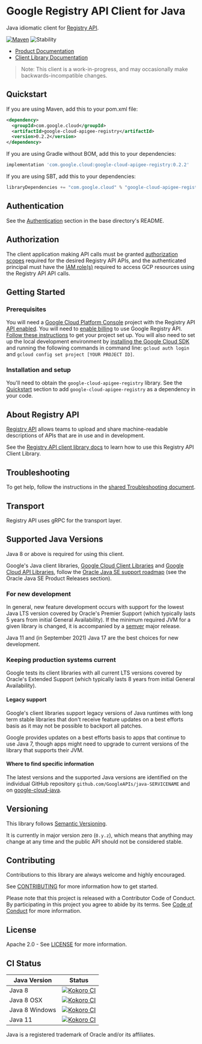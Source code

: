 # Google Registry API Client for Java

Java idiomatic client for [Registry API][product-docs].

[![Maven][maven-version-image]][maven-version-link]
![Stability][stability-image]

- [Product Documentation][product-docs]
- [Client Library Documentation][javadocs]

> Note: This client is a work-in-progress, and may occasionally
> make backwards-incompatible changes.


## Quickstart


If you are using Maven, add this to your pom.xml file:


```xml
<dependency>
  <groupId>com.google.cloud</groupId>
  <artifactId>google-cloud-apigee-registry</artifactId>
  <version>0.2.2</version>
</dependency>
```

If you are using Gradle without BOM, add this to your dependencies:

```Groovy
implementation 'com.google.cloud:google-cloud-apigee-registry:0.2.2'
```

If you are using SBT, add this to your dependencies:

```Scala
libraryDependencies += "com.google.cloud" % "google-cloud-apigee-registry" % "0.2.2"
```

## Authentication

See the [Authentication][authentication] section in the base directory's README.

## Authorization

The client application making API calls must be granted [authorization scopes][auth-scopes] required for the desired Registry API APIs, and the authenticated principal must have the [IAM role(s)][predefined-iam-roles] required to access GCP resources using the Registry API API calls.

## Getting Started

### Prerequisites

You will need a [Google Cloud Platform Console][developer-console] project with the Registry API [API enabled][enable-api].
You will need to [enable billing][enable-billing] to use Google Registry API.
[Follow these instructions][create-project] to get your project set up. You will also need to set up the local development environment by
[installing the Google Cloud SDK][cloud-sdk] and running the following commands in command line:
`gcloud auth login` and `gcloud config set project [YOUR PROJECT ID]`.

### Installation and setup

You'll need to obtain the `google-cloud-apigee-registry` library.  See the [Quickstart](#quickstart) section
to add `google-cloud-apigee-registry` as a dependency in your code.

## About Registry API


[Registry API][product-docs] allows teams to upload and share machine-readable descriptions of APIs that are in use and in development.

See the [Registry API client library docs][javadocs] to learn how to
use this Registry API Client Library.






## Troubleshooting

To get help, follow the instructions in the [shared Troubleshooting document][troubleshooting].

## Transport

Registry API uses gRPC for the transport layer.

## Supported Java Versions

Java 8 or above is required for using this client.

Google's Java client libraries,
[Google Cloud Client Libraries][cloudlibs]
and
[Google Cloud API Libraries][apilibs],
follow the
[Oracle Java SE support roadmap][oracle]
(see the Oracle Java SE Product Releases section).

### For new development

In general, new feature development occurs with support for the lowest Java
LTS version covered by  Oracle's Premier Support (which typically lasts 5 years
from initial General Availability). If the minimum required JVM for a given
library is changed, it is accompanied by a [semver][semver] major release.

Java 11 and (in September 2021) Java 17 are the best choices for new
development.

### Keeping production systems current

Google tests its client libraries with all current LTS versions covered by
Oracle's Extended Support (which typically lasts 8 years from initial
General Availability).

#### Legacy support

Google's client libraries support legacy versions of Java runtimes with long
term stable libraries that don't receive feature updates on a best efforts basis
as it may not be possible to backport all patches.

Google provides updates on a best efforts basis to apps that continue to use
Java 7, though apps might need to upgrade to current versions of the library
that supports their JVM.

#### Where to find specific information

The latest versions and the supported Java versions are identified on
the individual GitHub repository `github.com/GoogleAPIs/java-SERVICENAME`
and on [google-cloud-java][g-c-j].

## Versioning


This library follows [Semantic Versioning](http://semver.org/).


It is currently in major version zero (``0.y.z``), which means that anything may change at any time
and the public API should not be considered stable.


## Contributing


Contributions to this library are always welcome and highly encouraged.

See [CONTRIBUTING][contributing] for more information how to get started.

Please note that this project is released with a Contributor Code of Conduct. By participating in
this project you agree to abide by its terms. See [Code of Conduct][code-of-conduct] for more
information.


## License

Apache 2.0 - See [LICENSE][license] for more information.

## CI Status

Java Version | Status
------------ | ------
Java 8 | [![Kokoro CI][kokoro-badge-image-2]][kokoro-badge-link-2]
Java 8 OSX | [![Kokoro CI][kokoro-badge-image-3]][kokoro-badge-link-3]
Java 8 Windows | [![Kokoro CI][kokoro-badge-image-4]][kokoro-badge-link-4]
Java 11 | [![Kokoro CI][kokoro-badge-image-5]][kokoro-badge-link-5]

Java is a registered trademark of Oracle and/or its affiliates.

[product-docs]: https://cloud.google.com/apigee/docs/api-hub/get-started-registry-api
[javadocs]: https://cloud.google.com/java/docs/reference/google-cloud-apigee-registry/latest/overview
[kokoro-badge-image-1]: http://storage.googleapis.com/cloud-devrel-public/java/badges/java-apigee-registry/java7.svg
[kokoro-badge-link-1]: http://storage.googleapis.com/cloud-devrel-public/java/badges/java-apigee-registry/java7.html
[kokoro-badge-image-2]: http://storage.googleapis.com/cloud-devrel-public/java/badges/java-apigee-registry/java8.svg
[kokoro-badge-link-2]: http://storage.googleapis.com/cloud-devrel-public/java/badges/java-apigee-registry/java8.html
[kokoro-badge-image-3]: http://storage.googleapis.com/cloud-devrel-public/java/badges/java-apigee-registry/java8-osx.svg
[kokoro-badge-link-3]: http://storage.googleapis.com/cloud-devrel-public/java/badges/java-apigee-registry/java8-osx.html
[kokoro-badge-image-4]: http://storage.googleapis.com/cloud-devrel-public/java/badges/java-apigee-registry/java8-win.svg
[kokoro-badge-link-4]: http://storage.googleapis.com/cloud-devrel-public/java/badges/java-apigee-registry/java8-win.html
[kokoro-badge-image-5]: http://storage.googleapis.com/cloud-devrel-public/java/badges/java-apigee-registry/java11.svg
[kokoro-badge-link-5]: http://storage.googleapis.com/cloud-devrel-public/java/badges/java-apigee-registry/java11.html
[stability-image]: https://img.shields.io/badge/stability-preview-yellow
[maven-version-image]: https://img.shields.io/maven-central/v/com.google.cloud/google-cloud-apigee-registry.svg
[maven-version-link]: https://search.maven.org/search?q=g:com.google.cloud%20AND%20a:google-cloud-apigee-registry&core=gav
[authentication]: https://github.com/googleapis/google-cloud-java#authentication
[auth-scopes]: https://developers.google.com/identity/protocols/oauth2/scopes
[predefined-iam-roles]: https://cloud.google.com/iam/docs/understanding-roles#predefined_roles
[iam-policy]: https://cloud.google.com/iam/docs/overview#cloud-iam-policy
[developer-console]: https://console.developers.google.com/
[create-project]: https://cloud.google.com/resource-manager/docs/creating-managing-projects
[cloud-sdk]: https://cloud.google.com/sdk/
[troubleshooting]: https://github.com/googleapis/google-cloud-common/blob/main/troubleshooting/readme.md#troubleshooting
[contributing]: https://github.com/googleapis/java-apigee-registry/blob/main/CONTRIBUTING.md
[code-of-conduct]: https://github.com/googleapis/java-apigee-registry/blob/main/CODE_OF_CONDUCT.md#contributor-code-of-conduct
[license]: https://github.com/googleapis/java-apigee-registry/blob/main/LICENSE
[enable-billing]: https://cloud.google.com/apis/docs/getting-started#enabling_billing
[enable-api]: https://console.cloud.google.com/flows/enableapi?apiid=apigeeregistry.googleapis.com
[libraries-bom]: https://github.com/GoogleCloudPlatform/cloud-opensource-java/wiki/The-Google-Cloud-Platform-Libraries-BOM
[shell_img]: https://gstatic.com/cloudssh/images/open-btn.png

[semver]: https://semver.org/
[cloudlibs]: https://cloud.google.com/apis/docs/client-libraries-explained
[apilibs]: https://cloud.google.com/apis/docs/client-libraries-explained#google_api_client_libraries
[oracle]: https://www.oracle.com/java/technologies/java-se-support-roadmap.html
[g-c-j]: http://github.com/googleapis/google-cloud-java
